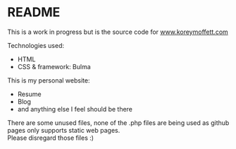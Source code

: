 # README


This is a work in progress but is the source code for www.koreymoffett.com

Technologies used:
- HTML
- CSS & framework: Bulma

This is my personal website:
- Resume
- Blog
- and anything else I feel should be there


There are some unused files, none of the .php files are being used as github pages only supports static web pages.
<br>
Please disregard those files :)
